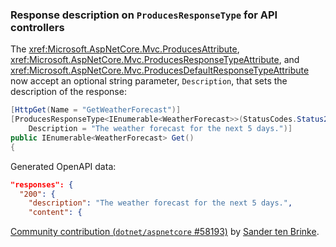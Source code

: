 ### Response description on `ProducesResponseType` for API controllers

The <xref:Microsoft.AspNetCore.Mvc.ProducesAttribute>, <xref:Microsoft.AspNetCore.Mvc.ProducesResponseTypeAttribute>, and <xref:Microsoft.AspNetCore.Mvc.ProducesDefaultResponseTypeAttribute> now accept an optional string parameter, `Description`, that sets the description of the response:

```csharp
[HttpGet(Name = "GetWeatherForecast")]
[ProducesResponseType<IEnumerable<WeatherForecast>>(StatusCodes.Status200OK,
    Description = "The weather forecast for the next 5 days.")]
public IEnumerable<WeatherForecast> Get()
{
```

Generated OpenAPI data:

```json
"responses": {
  "200": {
    "description": "The weather forecast for the next 5 days.",
    "content": {
```

[Community contribution (`dotnet/aspnetcore` #58193)](https://github.com/dotnet/aspnetcore/pull/58193) by [Sander ten Brinke](https://github.com/sander1095).
